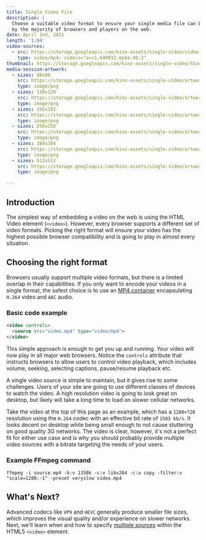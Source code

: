 ```yaml
---
title: Single Video File
description: |
  Choose a suitable video format to ensure your single media file can be played
  by the majority of browsers and players on the web.
date: April 2nd, 2021
length: '1:04'
video-sources:
  - src: https://storage.googleapis.com/kino-assets/single-video/video.mp4
    type: video/mp4; codecs="avc1.640032,mp4a.40.2"
thumbnail: https://storage.googleapis.com/kino-assets/single-video/thumbnail.png
media-session-artwork:
  - sizes: 96x96
    src: https://storage.googleapis.com/kino-assets/single-video/artwork-96x96.png
    type: image/png
  - sizes: 128x128
    src: https://storage.googleapis.com/kino-assets/single-video/artwork-128x128.png
    type: image/png
  - sizes: 192x192
    src: https://storage.googleapis.com/kino-assets/single-video/artwork-192x192.png
    type: image/png
  - sizes: 256x256
    src: https://storage.googleapis.com/kino-assets/single-video/artwork-256x256.png
    type: image/png
  - sizes: 384x384
    src: https://storage.googleapis.com/kino-assets/single-video/artwork-384x384.png
    type: image/png
  - sizes: 512x512
    src: https://storage.googleapis.com/kino-assets/single-video/artwork-512x512.png
    type: image/png

---
```


## Introduction

The simplest way of embedding a video on the web is using the HTML Video
element (`<video>`). However, every browser supports a different set of video
formats. Picking the right format will ensure your video has the highest
possible browser compatibility and is going to play in almost every situation.

## Choosing the right format

Browsers usually support multiple video formats, but there is a limited overlap
in their capabilities. If you only want to encode your videos in a single
format, the safest choice is to use an [MP4 container] encapsulating `H.264`
video and `AAC` audio.

### Basic code example

```html
<video controls>
  <source src="video.mp4" type="video/mp4">
</video>
```

This simple approach is enough to get you up and running. Your video will now
play in all major web browsers. Notice the `controls` attribute that instructs
browsers to allow users to control video playback, which includes volume,
seeking, selecting captions, pause/resume playback etc.

A single video source is simple to maintain, but it gives rise to some
challenges. Users of your site are going to use different classes of devices
to watch the video. A high resolution video is going to look great on desktop,
but likely will take a long time to load on slower cellular networks.

Take the video at the top of this page as an example, which has a `1280×720`
resolution using the `H.264` codec with an effective bit rate of `1503 kb/s`.
It looks decent on desktop while being small enough to not cause stuttering on
good quality 3G networks. The video is clear, however, it's not a perfect fit
for either use case and is why you should probably provide multiple video
sources with a bitrate targeting the needs of your users.

### Example FFmpeg command

```
ffmpeg -i source.mp4 -b:v 1350k -c:v libx264 -c:a copy -filter:v "scale=1280:-1" -preset veryslow video.mp4
```

## What's Next?

Advanced codecs like `VP9` and `HEVC` generally produce smaller file sizes,
which improves the visual quality and/or experience on slower networks. Next,
we'll learn when and how to specify [multiple sources] within the HTML5
`<video>` element.

[MP4 container]: https://caniuse.com/mpeg4
[multiple sources]: /multiple-sources/
